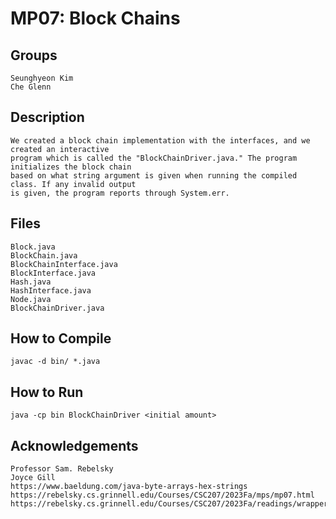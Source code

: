 # MP07: Block Chains

## Groups
```
Seunghyeon Kim
Che Glenn
```

## Description
```
We created a block chain implementation with the interfaces, and we created an interactive
program which is called the "BlockChainDriver.java." The program initializes the block chain
based on what string argument is given when running the compiled class. If any invalid output
is given, the program reports through System.err.
```

## Files
```
Block.java
BlockChain.java
BlockChainInterface.java
BlockInterface.java
Hash.java
HashInterface.java
Node.java
BlockChainDriver.java
```

## How to Compile
```
javac -d bin/ *.java
```

## How to Run
```
java -cp bin BlockChainDriver <initial amount>
```

## Acknowledgements
```
Professor Sam. Rebelsky
Joyce Gill
https://www.baeldung.com/java-byte-arrays-hex-strings
https://rebelsky.cs.grinnell.edu/Courses/CSC207/2023Fa/mps/mp07.html
https://rebelsky.cs.grinnell.edu/Courses/CSC207/2023Fa/readings/wrappers.html
```
